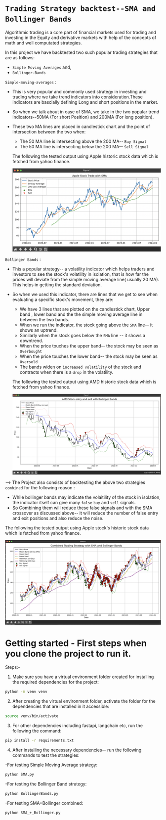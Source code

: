 # `Trading Strategy backtest--SMA and Bollinger Bands`
Algorithmic trading is a core part of financial markets used for trading and investing in the Equity and derivative markets with help of 
the concepts of math and well computated strategies.

In this project we have backtested two such popular trading strategies that are as follows:
- `Simple Moving Averages` and,
- `Bollinger-Bands`

`Simple-moving-averages` : 
- This is very popular and commonly used strategy in investing and trading where we take trend indicators into consideration.These indicators are
  bascially defining Long and short positions in the market.

- So when we talk about in case of SMA, we take in the two popular trend indicators--50MA (For short Position) and 200MA (For long position).

- These two MA lines are placed in candlestick chart and the point of intersection between the two when:
    - The 50 MA line is intersecting above the 200 MA-- `Buy Signal`
    - The 50 MA line is intersecting below the 200 MA-- `Sell Signal`

    The following the tested output using Apple historic stock data which is fetched from yahoo finance.

    ![SMA Strategy](images/sma.png)

`Bollinger Bands` :
- This a popular strategy-- a volatility indicator which helps traders and investors to see the stock's volatility in isolation, that is 
  how far the prices will deviate from the simple moving average line( usually 20 MA). This helps in getting the standard deviation.

- So when we used this indicator, there are lines that we get to see when evaluating a specific stock's movement, they are:
  - We have 3 lines that are plotted on the candlestick chart, Upper band , lower band and the the simple moving average line in between 
    the two bands.
  - When we run the indicator, the stock going above the `SMA` line-- it shows an uptrend.
  - Similarly when the stock goes below the `SMA` line -- it shows a downtrend.
  - When the price touches the upper band-- the stock may be seen as `Overbought`
  - When the price touches the lower band-- the stock may be seen as `Oversold`
  - The bands widen on `increased volatility` of the stock and contracts when there is a `drop` in the volatility. 

  The following the tested output using AMD  historic stock data which is fetched from yahoo finance.

  ![Bollinger-Band Strategy](images/bollingerbands.png)

--> The Project also consists of backtesting the above two strategies `combined` for the following reason :
  - While bollinger bands may indicate the volaitility of the stock in isolation, the indicator itself can give many `false` `buy` and `sell`
  signals.
  - So Combining them will reduce these false signals and with the SMA crossover as discussed above-- it will reduce the number of false 
  entry and exit positions and also reduce the noise.

  The following the tested output using Apple stock's historic stock data which is fetched from yahoo finance.

  ![Combined SMA+Bollinger Strategy](images/combined.png)


# Getting started - First steps when you clone the project to run it.

Steps:-

1. Make sure you have a virtual environment folder created for installing the required dependencies for the project:

```bash
python -m venv venv
```

2. After creating the virtual environment folder, activate the folder for the dependencies that are installed in it accessible:

```bash
source venv/bin/activate
```

3. For other dependencies including fastapi, langchain etc, run the following the command:

```bash
pip install -r requirements.txt

```
4. After installing the necessary dependencies-- run the following commands to test the strategies:

-For testing Simple Moving Average strategy:

```bash
python SMA.py

```

-For testing the Bollinger Band strategy:

```bash
python BollingerBands.py
```

-For testing SMA+Bollinger combined:

```bash
python SMA_+_Bollinger.py
